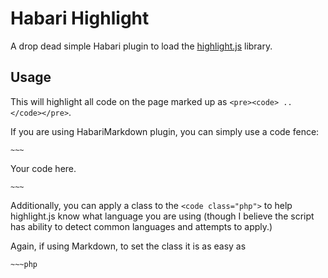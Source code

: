# Habari Highlight #

A drop dead simple Habari plugin to load the [highlight.js](https://github.com/isagalaev/highlight.js) library.

## Usage ##
This will highlight all code on the page marked up as `<pre><code> .. </code></pre>`.

If you are using HabariMarkdown plugin, you can simply use a code fence:

`~~~`

Your code here.

`~~~`

Additionally, you can apply a class to the `<code class="php">` to help highlight.js know what language you are using (though I believe the script has ability to detect common languages and attempts to apply.)

Again, if using Markdown, to set the class it is as easy as

 `~~~php`